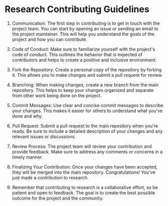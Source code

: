 # Research Contributing Guidelines

1. Communication: The first step in contributing is to get in touch with the project team. You can start by opening an issue or sending an email to the project maintainer. This will help you understand the goals of the project and how you can contribute.

2. Code of Conduct: Make sure to familiarize yourself with the project's code of conduct. This outlines the behavior that is expected of contributors and helps to create a positive and inclusive environment.

3. Fork the Repository: Create a personal copy of the repository by forking it. This allows you to make changes and submit a pull request for review.

4. Branching: When making changes, create a new branch from the main repository. This helps to keep your changes organized and separate from other work being done on the project.

5. Commit Messages: Use clear and concise commit messages to describe your changes. This makes it easier for others to understand what you've done and why.

6. Pull Request: Submit a pull request to the main repository when you're ready. Be sure to include a detailed description of your changes and any relevant issues or discussions.

7. Review Process: The project team will review your contribution and provide feedback. Make sure to address any comments or concerns in a timely manner.

8. Finalizing Your Contribution: Once your changes have been accepted, they will be merged into the main repository. Congratulations! You've just made a contribution to research.

9. Remember that contributing to research is a collaborative effort, so be patient and open to feedback. The goal is to create the best possible outcome for the project and the community.
